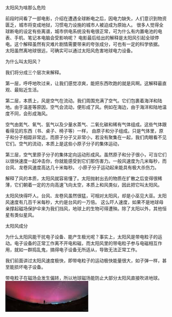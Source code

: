 太阳风为啥那么危险


前段时间看了一部电影，介绍在遭遇全球断电之后，因电力缺失，人们意识到物‍‍资匮乏，城市将变成地狱，习惯电力设施的城市人被迫成为原始人。
很多人觉得全球断电的设定有些离谱，城市供电系统没有电很正常，可为什么有内置电池的电表、手机、笔记本电脑会受影响呢？
电影最后给出的解释是太阳风引起全球停电。这个解释虽然有灾难片剧情需要带来的夸张成分，可也有一定的科学依据。
太阳虽然离地球很远，可确实可以通过太阳风危害地球电力设备。

为什么叫太阳风？

我们将分成三个层次来解释。

第一层，呼呼地吹过来，让我们感觉凉爽，能把东西吹跑的就是风啊。这解释最直观、最贴近生活。

第二层，本质上，风是空气在流动。我们周围充满了空气。它们包裹着海洋和陆地。由于温差等原因，空气会流动，便形成了风。例如在海边，由于海洋和陆地温度不同，会形成海风。

空气由氮气、氧气、氩气以及少量水蒸气、二氧化碳和稀有气体组成。这些气体跟看得见的东西（书、桌子、椅子等）一样，
由原子和分子组成。只是气体里，原子和分子相距非常远，而原子分子又非常小，若没有聚集在一起，我们肉眼看不见它们。空气的流动，本质上是这些小原子分子的集体运动，

第三层，空气里原子分子的集体定向运动形成风。虽然原子和分子很小，可当它们以很快速度一起冲击你，你就能感受到它们那伤害力。一般风速度为几米每秒，而台风、龙卷风速度高达几十米每秒。
小原子分子运动起来能具有极大杀伤力。

解释了风的本质，太阳风就容易懂了。太阳抛射出去的物质在扩散之后变得很稀薄，它们朝着一定的方向高速飞向太空，本质上和风类似，因此把它叫太阳风。

太阳风快得吓人。台风、龙卷风虽然很猛，可相对太阳风，却是小巫见大巫。太阳风速度有几百千米每秒，大约是台风的一万倍。
这么吓人速度，如果不是地球母亲撑起磁场保护伞来为我们挡风，地球上的生物可得遭殃。除了太阳以外，其他恒星有类似星风。

太阳风成分

为什么太阳风能干扰电子设备、能产生极光呢？事实上，太阳风是带电粒子的运动。电子设备的正常工作离不开电和磁，而太阳风里的带电粒子参与电磁相互作用，就如一群捣乱鬼，搞得电子设备无所适从，导致无法正常工作。

我们前面讲过太阳风速度极快，即带电粒子的运动极快能量很大，如子弹一样，甚至能损坏电子设备。

带电粒子在磁场会发生偏转，所以地球磁场能防止大部分太阳风直接吹进地球。
![太阳风为啥那么危险](https://github.com/ywangnccu/ywang/blob/main/images/SolarWind.jpg)

